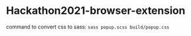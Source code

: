# Hackathon2021-browser-extension

command to convert css to sass: 
``
sass popup.scss build/popup.css
``